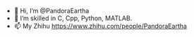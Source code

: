 - 👋 Hi, I’m @PandoraEartha
- 👀 I’m skilled in C, Cpp, Python, MATLAB.
- 📫 My Zhihu https://www.zhihu.com/people/PandoraEartha


<!---
PandoraEartha/PandoraEartha is a ✨ special ✨ repository because its `README.md` (this file) appears on your GitHub profile.
You can click the Preview link to take a look at your changes.
--->
